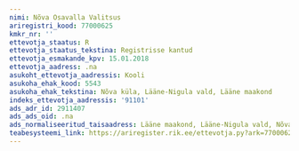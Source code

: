 ```yaml
---
nimi: Nõva Osavalla Valitsus
ariregistri_kood: 77000625
kmkr_nr: ''
ettevotja_staatus: R
ettevotja_staatus_tekstina: Registrisse kantud
ettevotja_esmakande_kpv: 15.01.2018
ettevotja_aadress: .na
asukoht_ettevotja_aadressis: Kooli
asukoha_ehak_kood: 5543
asukoha_ehak_tekstina: Nõva küla, Lääne-Nigula vald, Lääne maakond
indeks_ettevotja_aadressis: '91101'
ads_adr_id: 2911407
ads_ads_oid: .na
ads_normaliseeritud_taisaadress: Lääne maakond, Lääne-Nigula vald, Nõva küla, Kooli
teabesysteemi_link: https://ariregister.rik.ee/ettevotja.py?ark=77000625&ref=rekvisiidid
---
```

